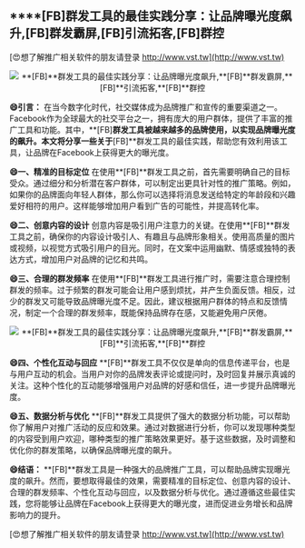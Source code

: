 ## ****[FB]**群发工具的最佳实践分享：让品牌曝光度飙升,**[FB]**群发霸屏,**[FB]**引流拓客,**[FB]**群控**

[😍想了解推广相关软件的朋友请登录 http://www.vst.tw](http://www.vst.tw)

 <center><img src="https://vst.tw/MP4/tuiguang/png/8.png" alt="**[FB]**群发工具的最佳实践分享：让品牌曝光度飙升,**[FB]**群发霸屏,**[FB]**引流拓客,**[FB]**群控"></center>

**😄引言：**
在当今数字化时代，社交媒体成为品牌推广和宣传的重要渠道之一。Facebook作为全球最大的社交平台之一，拥有庞大的用户群体，提供了丰富的推广工具和功能。其中，**[FB]**群发工具被越来越多的品牌使用，以实现品牌曝光度的飙升。本文将分享一些关于**[FB]**群发工具的最佳实践，帮助您有效利用该工具，让品牌在Facebook上获得更大的曝光度。

**😄一、精准的目标定位**
在使用**[FB]**群发工具之前，首先需要明确自己的目标受众。通过细分和分析潜在客户群体，可以制定出更具针对性的推广策略。例如，如果你的品牌面向年轻人群体，那么你可以选择将消息发送给特定的年龄段和兴趣爱好相符的用户。这样能够增加用户看到广告的可能性，并提高转化率。

**😄二、创意内容的设计**
创意内容是吸引用户注意力的关键。在使用**[FB]**群发工具之前，确保你的内容设计吸引人、有趣且与品牌形象相关。使用高质量的图片或视频，以视觉方式吸引用户的目光。同时，在文案中运用幽默、情感或独特的表达方式，增加用户对品牌的记忆和共鸣。

**😄三、合理的群发频率**
在使用**[FB]**群发工具进行推广时，需要注意合理控制群发的频率。过于频繁的群发可能会让用户感到烦扰，并产生负面反馈。相反，过少的群发又可能导致品牌曝光度不足。因此，建议根据用户群体的特点和反馈情况，制定一个合理的群发频率，既能保持品牌存在感，又能避免用户厌倦。

 <center><img src="https://vst.tw/MP4/tuiguang/png/2.png" alt="**[FB]**群发工具的最佳实践分享：让品牌曝光度飙升,**[FB]**群发霸屏,**[FB]**引流拓客,**[FB]**群控"></center>

**😄四、个性化互动与回应**
**[FB]**群发工具不仅仅是单向的信息传递平台，也是与用户互动的机会。当用户对你的品牌发表评论或提问时，及时回复并展示真诚的关注。这种个性化的互动能够增强用户对品牌的好感和信任，进一步提升品牌曝光度。

**😄五、数据分析与优化**
**[FB]**群发工具提供了强大的数据分析功能，可以帮助你了解用户对推广活动的反应和效果。通过对数据进行分析，你可以发现哪种类型的内容受到用户欢迎，哪种类型的推广策略效果更好。基于这些数据，及时调整和优化你的群发策略，以确保品牌曝光度的飙升。

**😄结语：**
**[FB]**群发工具是一种强大的品牌推广工具，可以帮助品牌实现曝光度的飙升。然而，要想取得最佳的效果，需要精准的目标定位、创意内容的设计、合理的群发频率、个性化互动与回应，以及数据分析与优化。通过遵循这些最佳实践，您将能够让品牌在Facebook上获得更大的曝光度，进而促进业务增长和品牌影响力的提升。

[😍想了解推广相关软件的朋友请登录 http://www.vst.tw](http://www.vst.tw)



